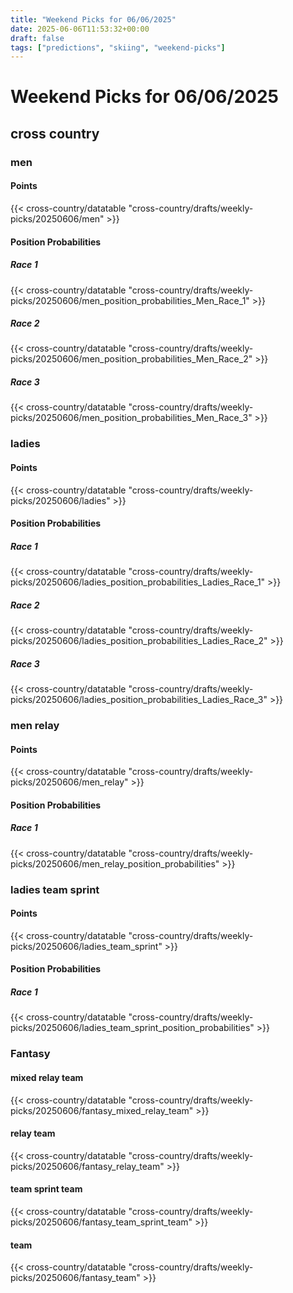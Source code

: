 ```yaml
---
title: "Weekend Picks for 06/06/2025"
date: 2025-06-06T11:53:32+00:00
draft: false
tags: ["predictions", "skiing", "weekend-picks"]
---
```


# Weekend Picks for 06/06/2025

## cross country

### men

#### Points

{{< cross-country/datatable "cross-country/drafts/weekly-picks/20250606/men" >}}

#### Position Probabilities

##### Race 1

{{< cross-country/datatable "cross-country/drafts/weekly-picks/20250606/men_position_probabilities_Men_Race_1" >}}

##### Race 2

{{< cross-country/datatable "cross-country/drafts/weekly-picks/20250606/men_position_probabilities_Men_Race_2" >}}

##### Race 3

{{< cross-country/datatable "cross-country/drafts/weekly-picks/20250606/men_position_probabilities_Men_Race_3" >}}

### ladies

#### Points

{{< cross-country/datatable "cross-country/drafts/weekly-picks/20250606/ladies" >}}

#### Position Probabilities

##### Race 1

{{< cross-country/datatable "cross-country/drafts/weekly-picks/20250606/ladies_position_probabilities_Ladies_Race_1" >}}

##### Race 2

{{< cross-country/datatable "cross-country/drafts/weekly-picks/20250606/ladies_position_probabilities_Ladies_Race_2" >}}

##### Race 3

{{< cross-country/datatable "cross-country/drafts/weekly-picks/20250606/ladies_position_probabilities_Ladies_Race_3" >}}

### men relay

#### Points

{{< cross-country/datatable "cross-country/drafts/weekly-picks/20250606/men_relay" >}}

#### Position Probabilities

##### Race 1

{{< cross-country/datatable "cross-country/drafts/weekly-picks/20250606/men_relay_position_probabilities" >}}

### ladies team sprint

#### Points

{{< cross-country/datatable "cross-country/drafts/weekly-picks/20250606/ladies_team_sprint" >}}

#### Position Probabilities

##### Race 1

{{< cross-country/datatable "cross-country/drafts/weekly-picks/20250606/ladies_team_sprint_position_probabilities" >}}

### Fantasy

#### mixed relay team

{{< cross-country/datatable "cross-country/drafts/weekly-picks/20250606/fantasy_mixed_relay_team" >}}

#### relay team

{{< cross-country/datatable "cross-country/drafts/weekly-picks/20250606/fantasy_relay_team" >}}

#### team sprint team

{{< cross-country/datatable "cross-country/drafts/weekly-picks/20250606/fantasy_team_sprint_team" >}}

#### team

{{< cross-country/datatable "cross-country/drafts/weekly-picks/20250606/fantasy_team" >}}

